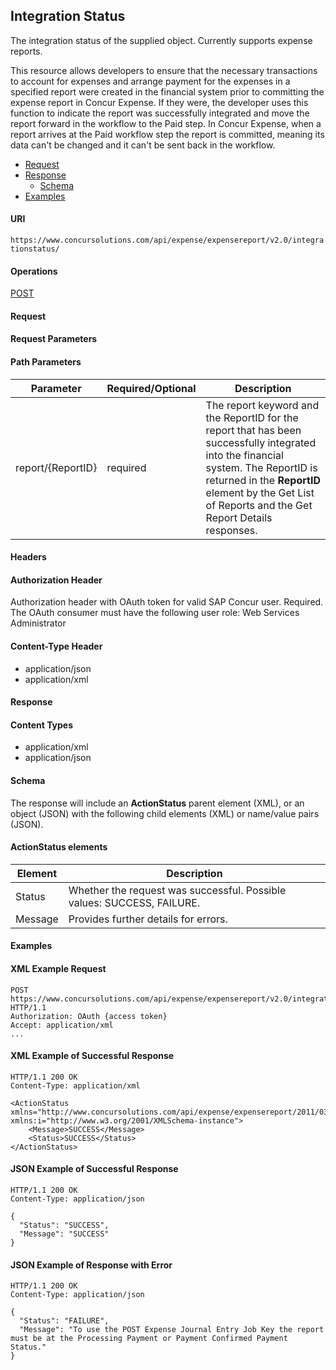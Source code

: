 
## Integration Status


The integration status of the supplied object. Currently supports expense reports.

This resource allows developers to ensure that the necessary transactions to account for expenses and arrange payment for the expenses in a specified report were created in the financial system prior to committing the expense report in Concur Expense. If they were, the developer uses this function to indicate the report was successfully integrated and move the report forward in the workflow to the Paid step. In Concur Expense, when a report arrives at the Paid workflow step the report is committed, meaning its data can't be changed and it can't be sent back in the workflow.

* [Request](#request)
* [Response](#response)
  * [Schema](#res-schema)
* [Examples](#examples)

#### URI
`https://www.concursolutions.com/api/expense/expensereport/v2.0/integrationstatus/`

#### Operations
[POST](#post)

#### <a name="request"></a>Request

#### Request Parameters

#### Path Parameters

| Parameter |Required/Optional| Description |
|-----------------|--------|-----------------------------|
| report/{ReportID} | required | The report keyword and the ReportID for the report that has been successfully integrated into the financial system. The ReportID is returned in the **ReportID** element by the Get List of Reports and the Get Report Details responses.

#### Headers

#### Authorization Header
Authorization header with OAuth token for valid SAP Concur user. Required. The OAuth consumer must have the following user role: Web Services Administrator

#### Content-Type Header
* application/json
* application/xml

#### <a name="response"></a>Response

#### Content Types

* application/xml
* application/json

#### <a name="res-schema"></a>Schema

The response will include an **ActionStatus** parent element (XML), or an object (JSON) with the following child elements (XML) or name/value pairs (JSON).

#### ActionStatus elements

|Element | Description |
|--- | --- |
| Status | Whether the request was successful. Possible values: SUCCESS, FAILURE. |
| Message | Provides further details for errors. |

####  <a name="examples"></a>Examples

#### XML Example Request

```http
POST https://www.concursolutions.com/api/expense/expensereport/v2.0/integrationstatus/report/nx2WRNzp18$wjehk%wqEL6EDHRwi9r$paQS1UqyL6a454QitqQ HTTP/1.1
Authorization: OAuth {access token}
Accept: application/xml
...
```

#### XML Example of Successful Response

```http
HTTP/1.1 200 OK
Content-Type: application/xml

<ActionStatus xmlns="http://www.concursolutions.com/api/expense/expensereport/2011/03" xmlns:i="http://www.w3.org/2001/XMLSchema-instance">
    <Message>SUCCESS</Message>
    <Status>SUCCESS</Status>
</ActionStatus>
```

####  JSON Example of Successful Response

```http
HTTP/1.1 200 OK
Content-Type: application/json

{
  "Status": "SUCCESS",
  "Message": "SUCCESS"
}
```

####  JSON Example of Response with Error

```http
HTTP/1.1 200 OK
Content-Type: application/json

{
  "Status": "FAILURE",
  "Message": "To use the POST Expense Journal Entry Job Key the report must be at the Processing Payment or Payment Confirmed Payment Status."
}
```
